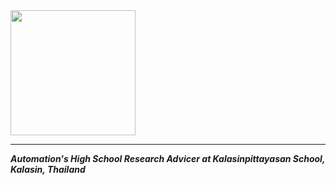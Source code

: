 <img src="https://kalasinpit.ac.th/wp-content/uploads/2019/12/kps.png" width = 200px;>
<hr>

***Automation's High School Research Advicer at Kalasinpittayasan School, Kalasin, Thailand***

